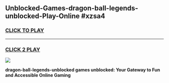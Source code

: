 
## Unblocked-Games-dragon-ball-legends-unblocked-Play-Online #xzsa4
<h3>
<a href="https://news.freeplayer.one?title=dragon-ball-legends-unblocked&ref=3">CLICK TO PLAY</a></h3>
<hr>

<h3>
<a href="https://news.freeplayer.one?title=dragon-ball-legends-unblocked&ref=3">CLICK 2 PLAY</a>
  
</h3>

<a href="https://news.freeplayer.one?title=dragon-ball-legends-unblocked&ref=3"><img src="https://clearcache.store/games.png"></a>


**dragon-ball-legends-unblocked games unblocked: Your Gateway to Fun and Accessible Online Gaming**
